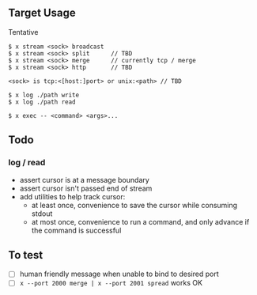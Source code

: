 
## Target Usage

Tentative

```
$ x stream <sock> broadcast
$ x stream <sock> split      // TBD
$ x stream <sock> merge      // currently tcp / merge
$ x stream <sock> http       // TBD

<sock> is tcp:<[host:]port> or unix:<path> // TBD

$ x log ./path write
$ x log ./path read

$ x exec -- <command> <args>...
```

## Todo

### log / read

- assert cursor is at a message boundary
- assert cursor isn't passed end of stream
- add utilities to help track cursor:
    - at least once, convenience to save the cursor while consuming stdout
    - at most once, convenience to run a command, and only advance if the command is successful

## To test

- [ ] human friendly message when unable to bind to desired port
- [ ] `x --port 2000 merge | x --port 2001 spread` works OK
